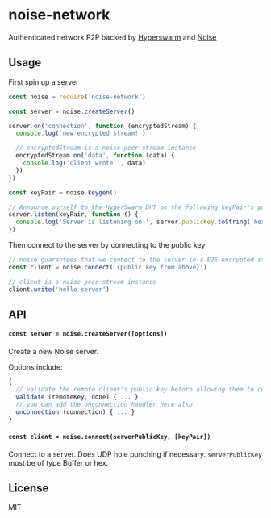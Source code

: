# noise-network

Authenticated network P2P backed by [Hyperswarm](https://github.com/hyperswarm) and [Noise](https://github.com/emilbayes/noise-peer)

## Usage

First spin up a server

```js
const noise = require('noise-network')

const server = noise.createServer()

server.on('connection', function (encryptedStream) {
  console.log('new encrypted stream!')

  // encryptedStream is a noise-peer stream instance
  encryptedStream.on('data', function (data) {
    console.log('client wrote:', data)
  })
})

const keyPair = noise.keygen()

// Announce ourself to the HyperSwarm DHT on the following keyPair's publicKey
server.listen(keyPair, function () {
  console.log('Server is listening on:', server.publicKey.toString('hex'))
})
```

Then connect to the server by connecting to the public key

```js
// noise guarantees that we connect to the server in a E2E encrypted stream
const client = noise.connect('{public key from above}')

// client is a noise-peer stream instance
client.write('hello server')
```

## API

#### `const server = noise.createServer([options])`

Create a new Noise server.

Options include:

```js
{
  // validate the remote client's public key before allowing them to connect
  validate (remoteKey, done) { ... },
  // you can add the onconnection handler here also
  onconnection (connection) { ... }
}
```

#### `const client = noise.connect(serverPublicKey, [keyPair])`

Connect to a server. Does UDP hole punching if necessary.
`serverPublicKey` must be of type Buffer or hex.

## License

MIT
